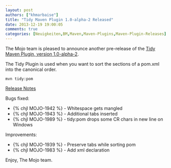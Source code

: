 ```yaml
---
layout: post
authors: ["khmarbaise"]
title: "Tidy Maven Plugin 1.0-alpha-2 Released"
date: 2013-12-19 19:00:05
comments: true
categories: [Neuigkeiten,BM,Maven,Maven-Plugins,Maven-Plugin-Releases]
---
```

The Mojo team is pleased to announce another pre-release of the 
[Tidy Maven Plugin, version 1.0-alpha-2](http://mojo.codehaus.org/tidy-maven-plugin/).


The Tidy Plugin is used when you want to sort the sections of a pom.xml
into the canonical order.


```
mvn tidy:pom
```

<!-- more -->

[Release Notes](http://jira.codehaus.org/secure/ReleaseNote.jspa?projectId=11062&version=19847)

Bugs fixed:

 * {% chjl MOJO-1942 %} - Whitespace gets mangled
 * {% chjl MOJO-1943 %} - Additional tabs inserted
 * {% chjl MOJO-1989 %} - tidy:pom drops some CR chars in new line on Windows

Improvements:

 * {% chjl MOJO-1939 %} - Preserve tabs while sorting pom
 * {% chjl MOJO-1983 %} - Add xml declaration


Enjoy,
The Mojo team.

